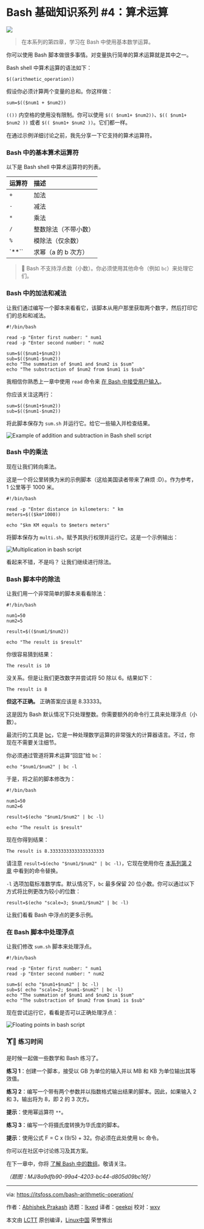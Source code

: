 [#]: subject: "Bash Basics Series #4: Arithmetic Operations"
[#]: via: "https://itsfoss.com/bash-arithmetic-operation/"
[#]: author: "Abhishek Prakash https://itsfoss.com/author/abhishek/"
[#]: collector: "lkxed"
[#]: translator: "geekpi"
[#]: reviewer: "wxy"
[#]: publisher: "wxy"
[#]: url: "https://linux.cn/article-16006-1.html"

Bash 基础知识系列 #4：算术运算
======

![][0]

> 在本系列的第四章，学习在 Bash 中使用基本数学运算。

你可以使用 Bash 脚本做很多事情。对变量执行简单的算术运算就是其中之一。

Bash shell 中算术运算的语法如下：

```
$((arithmetic_operation))
```

假设你必须计算两个变量的总和。你这样做：

```
sum=$(($num1 + $num2))
```

`(())` 内空格的使用没有限制。你可以使用 `$(( $num1+ $num2))`、`$(( $num1+ $num2 ))` 或者 `$(( $num1+ $num2 ))`。它们都一样。

在通过示例详细讨论之前，我先分享一下它支持的算术运算符。

### Bash 中的基本算术运算符

以下是 Bash shell 中算术运算符的列表。

| 运算符 | 描述 |
| :- | :- |
| `+` | 加法 |
| `-` | 减法|
| `*` | 乘法|
| `/` | 整数除法（不带小数） |
| `%` | 模除法（仅余数）|
| `**`` | 求幂（a 的 b 次方）|

> 🚧 Bash 不支持浮点数（小数）。你必须使用其他命令（例如 `bc`）来处理它们。

### Bash 中的加法和减法

让我们通过编写一个脚本来看看它，该脚本从用户那里获取两个数字，然后打印它们的总和和减法。

```
#!/bin/bash

read -p "Enter first number: " num1
read -p "Enter second number: " num2

sum=$(($num1+$num2))
sub=$(($num1-$num2))
echo "The summation of $num1 and $num2 is $sum"
echo "The substraction of $num2 from $num1 is $sub"
```

我相信你熟悉上一章中使用 `read` 命令来 [在 Bash 中接受用户输入][1]。

你应该关注这两行：

```
sum=$(($num1+$num2))
sub=$(($num1-$num2))
```

将此脚本保存为 `sum.sh` 并运行它。给它一些输入并检查结果。

![Example of addition and subtraction in Bash shell script][2]

### Bash 中的乘法

现在让我们转向乘法。

这是一个将公里转换为米的示例脚本（这给美国读者带来了麻烦 :D）。作为参考，1 公里等于 1000 米。

```
#!/bin/bash

read -p "Enter distance in kilometers: " km
meters=$(($km*1000))

echo "$km KM equals to $meters meters"
```

将脚本保存为 `multi.sh`，赋予其执行权限并运行它。这是一个示例输出：

![Multiplication in bash script][3]

看起来不错，不是吗？ 让我们继续进行除法。

### Bash 脚本中的除法

让我们用一个非常简单的脚本来看看除法：

```
#!/bin/bash

num1=50
num2=5

result=$(($num1/$num2))

echo "The result is $result"
```

你很容易猜到结果：

```
The result is 10
```

没关系。但是让我们更改数字并尝试将 50 除以 6。结果如下：

```
The result is 8
```

**但这不正确。** 正确答案应该是 8.33333。

这是因为 Bash 默认情况下只处理整数。你需要额外的命令行工具来处理浮点（小数）。

最流行的工具是 [bc][4]，它是一种处理数学运算的非常强大的计算器语言。不过，你现在不需要关注细节。

你必须通过管道将算术运算“回显”给 `bc`：

```
echo "$num1/$num2" | bc -l
```

于是，将之前的脚本修改为：

```
#!/bin/bash

num1=50
num2=6

result=$(echo "$num1/$num2" | bc -l)

echo "The result is $result"
```

现在你得到结果：

```
The result is 8.33333333333333333333
```

请注意 `result=$(echo "$num1/$num2" | bc -l)`，它现在使用你在 [本系列第 2 章][5] 中看到的命令替换。

`-l` 选项加载标准数学库。默认情况下，`bc` 最多保留 20 位小数。你可以通过以下方式将比例更改为较小的位数：

```
result=$(echo "scale=3; $num1/$num2" | bc -l)
```

让我们看看 Bash 中浮点的更多示例。

### 在 Bash 脚本中处理浮点

让我们修改 `sum.sh` 脚本来处理浮点。

```
#!/bin/bash

read -p "Enter first number: " num1
read -p "Enter second number: " num2

sum=$( echo "$num1+$num2" | bc -l)
sub=$( echo "scale=2; $num1-$num2" | bc -l)
echo "The summation of $num1 and $num2 is $sum"
echo "The substraction of $num2 from $num1 is $sub"
```

现在尝试运行它，看看是否可以正确处理浮点：

![Floating points in bash script][6]

### 🏋️🤸 练习时间

是时候一起做一些数学和 Bash 练习了。

**练习 1**：创建一个脚本，接受以 GB 为单位的输入并以 MB 和 KB 为单位输出其等效值。

**练习 2**：编写一个带有两个参数并以指数格式输出结果的脚本。因此，如果输入 2 和 3，输出将为 8，即 2 的 3 次方。

**提示**：使用幂运算符 `**`。

**练习 3**：编写一个将摄氏度转换为华氏度的脚本。

**提示**：使用公式 F = C x (9/5) + 32。你必须在此处使用 `bc` 命令。

你可以在社区中讨论练习及其方案。

在下一章中，你将 [了解 Bash 中的数组][7]。敬请关注。

*（题图：MJ/8a9dfb90-99a4-4203-bc44-d805d09bc16f）*

--------------------------------------------------------------------------------

via: https://itsfoss.com/bash-arithmetic-operation/

作者：[Abhishek Prakash][a]
选题：[lkxed][b]
译者：[geekpi](https://github.com/geekpi)
校对：[wxy](https://github.com/wxy)

本文由 [LCTT](https://github.com/LCTT/TranslateProject) 原创编译，[Linux中国](https://linux.cn/) 荣誉推出

[a]: https://itsfoss.com/author/abhishek/
[b]: https://github.com/lkxed/
[1]: https://itsfoss.com/bash-pass-arguments/
[2]: https://itsfoss.com/content/images/2023/07/addition-substraction-bash-script.png
[3]: https://itsfoss.com/content/images/2023/07/multiplication-bash-script.png
[4]: https://www.gnu.org/software/bc/manual/html_mono/bc.html
[5]: https://itsfoss.com/bash-use-variables/
[6]: https://itsfoss.com/content/images/2023/07/floating-point-bash.png
[7]: https://itsfoss.com/bash-arrays/
[0]: https://img.linux.net.cn/data/attachment/album/202307/17/110316dmpou87g8ibhzb8t.jpg